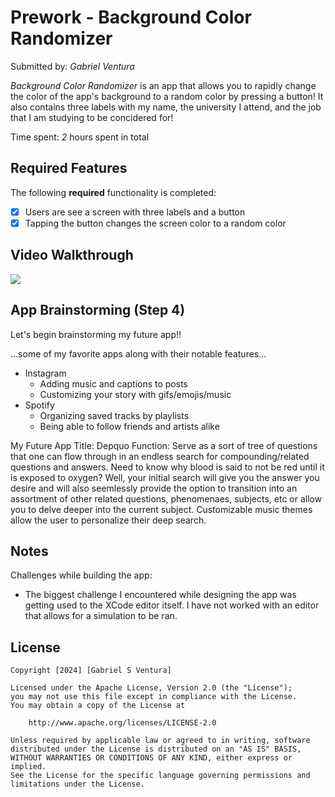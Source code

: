 # Prework - Background Color Randomizer

Submitted by: *Gabriel Ventura*

*Background Color Randomizer* is an app that allows you to rapidly change the color of the app's background to a random color by pressing a button! It also contains three labels with my name, the university I attend, and the job that I am studying to be concidered for!

Time spent: *2* hours spent in total

## Required Features

The following **required** functionality is completed:

- [x] Users are see a screen with three labels and a button
- [x] Tapping the button changes the screen color to a random color
 
## Video Walkthrough

<div>
    <a href="https://www.loom.com/share/3ac9d1cf9f2349b6b1d848f66724dc98">
    </a>
    <a href="https://www.loom.com/share/3ac9d1cf9f2349b6b1d848f66724dc98">
      <img style="max-width:300px;" src="https://cdn.loom.com/sessions/thumbnails/3ac9d1cf9f2349b6b1d848f66724dc98-with-play.gif">
    </a>
  </div>

## App Brainstorming (Step 4)

Let's begin brainstorming my future app!!

...some of my favorite apps along with their notable features...
- Instagram
  - Adding music and captions to posts
  - Customizing your story with gifs/emojis/music
- Spotify
  - Organizing saved tracks by playlists
  - Being able to follow friends and artists alike

My Future App
Title: Depquo
Function: Serve as a sort of tree of questions that one can flow through in an endless search for compounding/related questions and answers. Need to know why blood is said to not be red until it is exposed to oxygen? Well, your initial search will give you the answer you desire and will also seemlessly provide the option to transition into an assortment of other related questions, phenomenaes, subjects, etc or allow you to delve deeper into the current subject. Customizable music themes allow the user to personalize their deep search.



## Notes

Challenges while building the app:
- The biggest challenge I encountered while designing the app was getting used to the XCode editor itself. I have not worked with an editor that allows for a simulation to be ran.

## License

    Copyright [2024] [Gabriel S Ventura]

    Licensed under the Apache License, Version 2.0 (the "License");
    you may not use this file except in compliance with the License.
    You may obtain a copy of the License at

        http://www.apache.org/licenses/LICENSE-2.0

    Unless required by applicable law or agreed to in writing, software
    distributed under the License is distributed on an "AS IS" BASIS,
    WITHOUT WARRANTIES OR CONDITIONS OF ANY KIND, either express or implied.
    See the License for the specific language governing permissions and
    limitations under the License.
